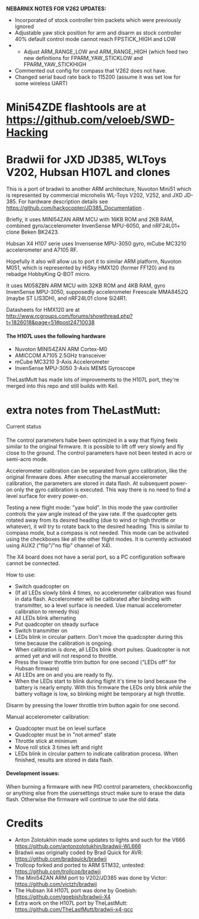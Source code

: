 **NEBARNIX NOTES FOR V262 UPDATES:**
* Incorporated of stock controller trim packets which were previously ignored
* Adjustable yaw stick position for arm and disarm as stock controller 40% default control mode cannot reach FPSTICK_HIGH and LOW
* * Adjust ARM_RANGE_LOW and ARM_RANGE_HIGH (which feed two new definitions for FPARM_YAW_STICKLOW and FPARM_YAW_STICKHIGH
* Commented out config for compass that V262 does not have. 
* Changed serial baud rate back to 115200 (assume it was set low for some wireless UART)

Mini54ZDE flashtools are at https://github.com/veloeb/SWD-Hacking
=======


Bradwii for JXD JD385, WLToys V202, Hubsan H107L and clones
=======

This is a port of bradwii to another ARM architecture, Nuvoton Mini51 which is represented
by commercial microhelis WL-Toys V202, V252, and JXD JD-385. For hardware description
details see https://github.com/hackocopter/JD385_Documentation .

Briefly, it uses MINI54ZAN ARM MCU with 16KB ROM and 2KB RAM, combined gyro/accelerometer
InvenSense MPU-6050, and nRF24L01+ clone Beken BK2423.

Hubsan X4 H107 serie uses Invensense MPU-3050 gyro, mCube MC3210 accelerometer and A7105 RF.

Hopefully it also will allow us to port it to similar ARM platform, Nuvoton M051,
which is represented by HiSky HMX120 (former FF120) and its rebadge HobbyKing Q-BOT micro.

It uses M058ZBN ARM MCU with 32KB ROM and 4KB RAM, gyro InvenSense MPU-3050, supposedly
accelerometer Freescale MMA8452Q (maybe ST LIS3DH), and nRF24L01 clone Si24R1.

Datasheets for HMX120 are at http://www.rcgroups.com/forums/showthread.php?t=1826018&page=51#post24710038

#### The H107L uses the following hardware
 * Nuvoton MINI54ZAN ARM Cortex-M0
 * AMICCOM A7105 2.5GHz transceiver
 * mCube MC3210 3-Axis Accelerometer
 * InvenSense MPU-3050 3-Axis MEMS Gyroscope

TheLastMutt has made lots of improvements to the H107L port, they're merged into this repo and still builds with Keil.

extra notes from TheLastMutt:
======

Current status
####
The control parameters habe been optimized in a way that flying feels similar to the original firmware.
It is possible to lift off very slowly and fly close to the ground.
The control parameters have not been tested in acro or semi-acro mode.

Accelerometer calibration can be separated from gyro calibration, like the original firmware does. After executing the manual accelerometer calibration,
the parameters are stored in data flash. At subsequent power-on only the gyro calibration is executed. This way there is no need to find a level surface
for every power-on.

Testing a new flight mode: "yaw hold". In this mode the yaw controller controls the yaw angle instead of the yaw rate.
If the quadcopter gets rotated away from its desired heading (due to wind or high throttle or whatever), it will try to rotate back to the desired heading.
This is similar to compass mode, but a compass is not needed. This mode can be activated using the checkboxes like all the other flight modes.
It is currently activated using AUX2 ("flip"/"no flip" channel of X4).

The X4 board does not have a serial port, so a PC configuration software cannot be connected.

How to use:
 * Switch quadcopter on
 * (If all LEDs slowly blink 4 times, no accelerometer calibration was found in data flash. Accelerometer will be calibrated after binding with transmitter,
so a level surface is needed. Use manual accelerometer calibration to remedy this)
 * All LEDs blink alternating
 * Put quadcopter on steady surface
 * Switch transmitter on
 * LEDs blink in circular pattern. Don't move the quadcopter during this time because the calibration is ongoing.
 * When calibration is done, all LEDs blink short pulses. Quadcopter is not armed yet and will not respond to throttle.
 * Press the lower throttle trim button for one second ("LEDs off" for Hubsan firmware)
 * All LEDs are on and you are ready to fly.
 * When the LEDs start to blink during flight it's time to land because the battery is nearly empty.
With this firmware the LEDs only blink *while* the battery voltage is low, so blinking might be temporary at high throttle.

Disarm by pressing the lower throttle trim button again for one second.

Manual accelerometer calibration:
 * Quadcopter must be on level surface
 * Quadcopter must be in "not armed" state
 * Throttle stick at minimum
 * Move roll stick 3 times left and right
 * LEDs blink in circular pattern to indicate calibration process. When finished, results are stored in data flash.

#### Development issues:

When burning a firmware with new PID control parameters, checkboxconfig or anything else from the usersettings struct make sure to erase the data flash.
Otherwise the firmware will continue to use the old data. 


Credits
======
 * Anton Zolotukhin made some updates to lights and such for the V666 https://github.com/antonzolotukhin/bradwii-WL666
 * Bradwii was originally coded by Brad Quick for AVR: https://github.com/bradquick/bradwii
 * Trollcop forked and ported to ARM STM32, untested: https://github.com/trollcop/bradwii
 * The Mini54ZAN ARM port to V202/JD385 was done by Victor: https://github.com/victzh/bradwii
 * The Hubsan X4 H107L port was done by Goebish: https://github.com/goebish/bradwii-X4
 * Extra work on the H107L port by TheLastMutt: https://github.com/TheLastMutt/bradwii-x4-gcc
